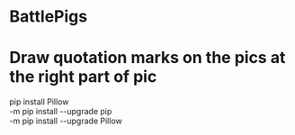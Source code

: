 # BattlePigs
# Draw quotation marks on the pics at the right part of pic    

  pip install Pillow  
  -m pip install --upgrade pip  
  -m pip install --upgrade Pillow  
